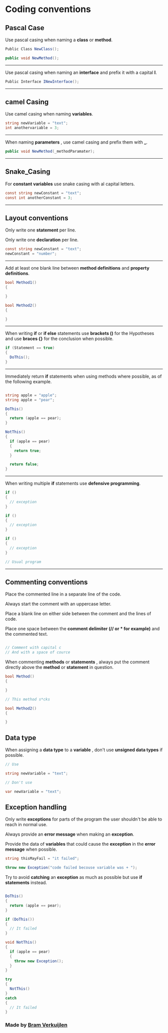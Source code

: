 
# Coding conventions



## Pascal Case

Use pascal casing when naming a **class** or **method**.

```cs
Public Class NewClass();

public void NewMethod();
```
***

Use pascal casing when naming an **interface** and prefix it with a capital **I**.
```cs
Public Interface INewInterface();
```
***

## camel Casing

Use camel casing when naming **variables**.

```cs
string newVariable = "text";
int anothervariable = 3;
```
***

When naming **parameters** , use camel casing and prefix them with **\_**.

```cs
public void NewMethod(_methodParamater);
```
***

## Snake\_Casing

For **constant variables** use snake casing with al capital letters.

```cs
const string newConstant = "text";
const int anotherConstant = 3;
```
***

## Layout conventions

Only write one **statement** per line.

Only write one **declaration** per line.

```cs
const string newConstant = "text";
newConstant = "number";
```
***

Add at least one blank line between **method definitions** and **property definitions**.

```cs
bool Method1()
{

}

bool Method2()
{

}
```
***

When writing **if** or **if else** statements use **brackets ()** for the Hypotheses and use **braces {}** for the conclusion when possible.

```cs
if (Statement == true)
{
  DoThis();
}
```
***

Immediately return **if** statements when using methods where possible, as of the following example.

```cs

string apple = "apple";
string apple = "pear";

DoThis()
{
  return (apple == pear);
}

NotThis()
{
  if (apple == pear)
  {
    return true;
  }

  return false;
}

```
***

When writing multiple **if** statements use **defensive programming**.

```cs
if ()
{
  // exception
}

if ()
{
  // exception
}

if ()
{
  // exception
}

// Usual program

```
***

## Commenting conventions

Place the commented line in a separate line of the code.

Always start the comment with an uppercase letter.

Place a blank line on either side between the comment and the lines of code.

Place one space between the **comment delimiter (// or \* for example)** and the commented text.

```cs

// Comment with capital c
// And with a space of cource

```

When commenting **methods** or **statements** , always put the comment directly above the **method** or **statement** in question.

```cs
bool Method()
{

}

// This method s*cks

bool Method2()
{

}
```

## Data type

When assigning a **data type** to a **variable** , don't use **unsigned data types** if possible.


```cs
// Use

string newVariable = "text";

// Don't use

var newVariable = "text";

```

## Exception handling

Only write **exceptions** for parts of the program the user shouldn't be able to reach in normal use.

Always provide an **error message** when making an **exception**.

Provide the data of **variables** that could cause the **exception** in the **error message** when possible.

```cs
string thisMayFail = "it failed";

throw new Exception("code failed becouse variable was + ");

```

Try to avoid **catching** an **exception** as much as possible but use **if statements** instead.

```cs

DoThis()
{
  return (apple == pear);
}

if (DoThis())
{
  // It failed
}

void NotThis()
{
  if (apple == pear)
  {
    throw new Exception();
  }
}

try
{
  NotThis()
}
catch
{
  // It failed
}
```

### Made by [Bram Verkuijlen](https://github.com/BramVerkuijlen)
